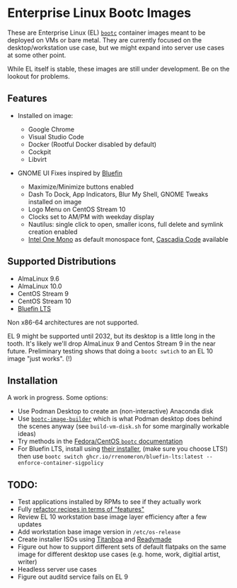 # Enterprise Linux Bootc Images

These are Enterprise Linux (EL)
[``bootc``](https://developers.redhat.com/articles/2024/09/24/bootc-getting-started-bootable-containers) container images meant to be deployed on VMs or bare metal.  They are currently focused on
the desktop/workstation use case, but we might expand into server use cases at some other point.

While EL itself is stable, these images are still under development. Be on the lookout for problems.

## Features

- Installed on image:
    - Google Chrome
    - Visual Studio Code
    - Docker (Rootful Docker disabled by default)
    - Cockpit
    - Libvirt

- GNOME UI Fixes inspired by [Bluefin](https://projectbluefin.io)
    - Maximize/Minimize buttons enabled
    - Dash To Dock, App Indicators, Blur My Shell, GNOME Tweaks installed on image
    - Logo Menu on CentOS Stream 10
    - Clocks set to AM/PM with weekday display
    - Nautilus: single click to open, smaller icons, full delete and symlink creation enabled
    - [Intel One Mono](https://www.intel.com/content/www/us/en/company-overview/one-monospace-font.html) as default monospace font, [Cascadia Code](https://learn.microsoft.com/en-us/windows/terminal/cascadia-code) available

## Supported Distributions

- AlmaLinux 9.6
- AlmaLinux 10.0
- CentOS Stream 9
- CentOS Stream 10
- [Bluefin LTS](https://docs.projectbluefin.io/lts/)

Non x86-64 architectures are not supported.

EL 9 might be supported until 2032, but its desktop is a little long in the tooth.  It's 
likely we'll drop AlmaLinux 9 and Centos Stream 9 in the near future.  Preliminary testing
shows that doing a ``bootc swtich`` to an EL 10 image "just works". (!)

## Installation

A work in progress.  Some options:

- Use Podman Desktop to create an (non-interactive) Anaconda disk
- Use
  [``bootc-image-builder``](https://github.com/osbuild/bootc-image-builder/blob/main/README.md)
  which is what Podman desktop does behind the scenes anyway (see ``build-vm-disk.sh`` for some
  marginally workable ideas)
- Try methods in the [Fedora/CentOS ``bootc`` documentation](https://docs.fedoraproject.org/en-US/bootc/bare-metal/)
- For Bluefin LTS, install using 
[their installer](https://docs.projectbluefin.io/downloads), 
(make sure you choose LTS!) then use
``bootc switch ghcr.io/rrenomeron/bluefin-lts:latest --enforce-container-sigpolicy``

## TODO:

- Test applications installed by RPMs to see if they actually work
- Fully [refactor recipes in terms of
  "features"](https://github.com/rrenomeron/ublue-tr/commit/59c87c711777aa29a8939d88ebd4320b4e6998bc)
- Review EL 10 workstation base image layer efficiency after a few updates
- Add workstation base image version in ``/etc/os-release``
- Create installer ISOs using [Titanboa](https://github.com/ublue-os/titanboa) and
  [Readymade](https://github.com/FyraLabs/readymade)
- Figure out how to support different sets of default flatpaks on the same image
  for different desktop use cases (e.g. home, work, digitial artist, writer)
- Headless server use cases
- Figure out auditd service fails on EL 9
